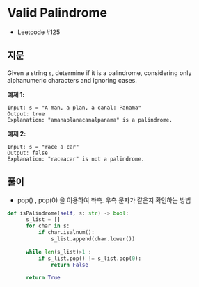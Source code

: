 # Valid Palindrome
 - Leetcode #125
 
 
 ## 지문
 Given a string `s`, determine if it is a palindrome, considering only alphanumeric characters and ignoring cases.
 
 **예제 1:**
 ```
 Input: s = "A man, a plan, a canal: Panama"
 Output: true
 Explanation: "amanaplanacanalpanama" is a palindrome.
 ```
 **예제 2:**
 ```
 Input: s = "race a car"
 Output: false
 Explanation: "raceacar" is not a palindrome.
 ```
 
 ## 풀이
  - pop() , pop(0) 을 이용하여 좌측. 우측 문자가 같은지 확인하는 방법
  
  ```python
  def isPalindrome(self, s: str) -> bool:
        s_list = []
        for char in s:
            if char.isalnum():
                s_list.append(char.lower())
                
        while len(s_list)>1 :
            if s_list.pop() != s_list.pop(0):
                return False
            
        return True
  ```
